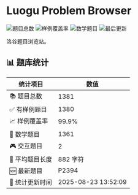 # Luogu Problem Browser

<!-- BADGES_START -->
![题目总数](https://img.shields.io/badge/题目总数-1381-blue) ![样例覆盖率](https://img.shields.io/badge/样例覆盖率-99.9%-green) ![数学题目](https://img.shields.io/badge/数学题目-1361-purple) ![最后更新](https://img.shields.io/badge/最后更新-2025-08-23-brightgreen)
<!-- BADGES_END -->


洛谷题目浏览站。


<!-- STATS_START -->

## 📊 题库统计

| 统计项目 | 数值 |
|---------|------|
| 📚 题目总数 | 1381 |
| ✅ 有样例题目 | 1380 |
| 📈 样例覆盖率 | 99.9% |
| 🧮 数学题目 | 1361 |
| 🎮 交互题目 | 2 |
| 📝 平均题目长度 | 882 字符 |
| 🆕 最新题目 | P2394 |
| 🔄 统计更新时间 | 2025-08-23 13:52:09 |

<!-- STATS_END -->
